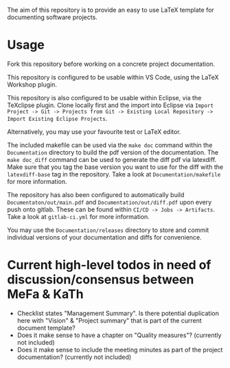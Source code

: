 
The aim of this repository is to provide an easy to use LaTeX template for documenting software projects. 

# Usage

Fork this repository before working on a concrete project documentation.

This repository is configured to be usable within VS Code, using the LaTeX Workshop plugin.

This repository is also configured to be usable within Eclipse, via the TeXclipse plugin. Clone locally first and the import into Eclipse via `Import Project -> Git -> Projects from Git -> Existing Local Repository -> Import Existing Eclipse Projects`.

Alternatively, you may use your favourite test or LaTeX editor.

The included makefile can be used via the `make doc` command within the `Documentation` directory to build the pdf version of the documentation. The `make doc_diff` command can be used to generate the diff pdf via latexdiff. Make sure that you tag the base version you want to use for the diff with the `latexdiff-base` tag in the repository. Take a look at `Documentation/makefile` for more information.

The repository has also been configured to automatically build `Documentaton/out/main.pdf` and `Documentation/out/diff.pdf` upon every push onto gitlab. These can be found within `CI/CD -> Jobs -> Artifacts`. Take a look at `gitlab-ci.yml` for more information.

You may use the `Documentation/releases` directory to store and commit individual versions of your documentation and diffs for convenience.


# Current high-level todos in need of discussion/consensus between MeFa & KaTh

- Checklist states "Management Summary". Is there potential duplication here with "Vision" & "Project summary" that is part of the current document template?
- Does it make sense to have a chapter on "Quality measures"? (currently not included)
- Does it make sense to include the meeting minutes as part of the project documentation? (currently not included)
